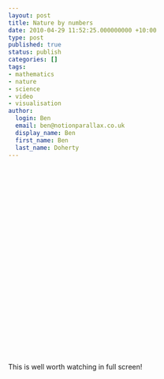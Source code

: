 ```yaml
---
layout: post
title: Nature by numbers
date: 2010-04-29 11:52:25.000000000 +10:00
type: post
published: true
status: publish
categories: []
tags:
- mathematics
- nature
- science
- video
- visualisation
author:
  login: Ben
  email: ben@notionparallax.co.uk
  display_name: Ben
  first_name: Ben
  last_name: Doherty
---
```

<p><object width="490" height="385"><param name="movie" value="http://www.youtube.com/v/kkGeOWYOFoA&rel=0&color1=0xb1b1b1&color2=0xd0d0d0&hl=en_US&feature=player_embedded&fs=1" /><param name="allowFullScreen" value="true" /><param name="allowScriptAccess" value="always" /><embed src="http://www.youtube.com/v/kkGeOWYOFoA&rel=0&color1=0xb1b1b1&color2=0xd0d0d0&hl=en_US&feature=player_embedded&fs=1" type="application/x-shockwave-flash" allowfullscreen="true" allowscriptaccess="always" width="490" height="385"></embed></object></p>
<p>This is well worth watching in full screen!</p>

